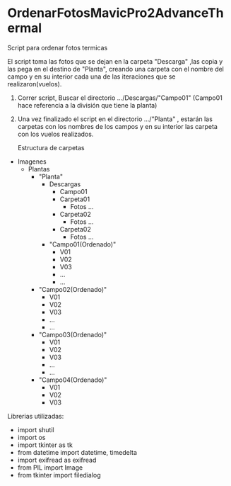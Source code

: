 # OrdenarFotosMavicPro2AdvanceThermal

Script para ordenar fotos termicas

El script toma las fotos que se dejan en la carpeta "Descarga" ,las copia y las pega en el destino de "Planta", creando una carpeta con el nombre del campo y en su interior cada una de las iteraciones que se realizaron(vuelos).

1. Correr script, Buscar el directorio .../Descargas/"Campo01" (Campo01 hace referencia a la división que tiene la planta)
2. Una vez finalizado el script en el directorio .../"Planta" , estarán las carpetas con los nombres de los campos y en su interior las carpeta con los vuelos realizados.

   Estructura de carpetas
- Imagenes
  - Plantas
    - "Planta"
      - Descargas
        -  Campo01
          - Carpeta01
            - Fotos ... 
          - Carpeta02
            - Fotos ...  
          - Carpeta02
            - Fotos ...
      - "Campo01(Ordenado)"
        - V01
        - V02
        - V03
        - ...
        - ...
     - "Campo02(Ordenado)"
        - V01
        - V02
        - V03
        - ...
        - ...
    - "Campo03(Ordenado)"
        - V01
        - V02
        - V03
        - ...
        - ...
     - "Campo04(Ordenado)"
        - V01
        - V02
        - V03

Librerias utilizadas:

- import shutil
- import os
- import tkinter as tk
- from datetime import datetime, timedelta
- import exifread as exifread
- from PIL import Image
- from tkinter import filedialog
